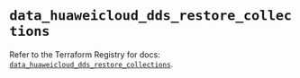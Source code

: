 # `data_huaweicloud_dds_restore_collections`

Refer to the Terraform Registry for docs: [`data_huaweicloud_dds_restore_collections`](https://registry.terraform.io/providers/huaweicloud/huaweicloud/1.71.1/docs/data-sources/dds_restore_collections).
